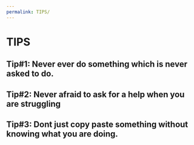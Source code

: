 ```yaml
---
permalink: TIPS/
---
```


# TIPS

## Tip#1: Never ever do something which is never asked to do.
## Tip#2: Never afraid to ask for a help when you are struggling
## Tip#3: Dont just copy paste something without knowing what you are doing.
